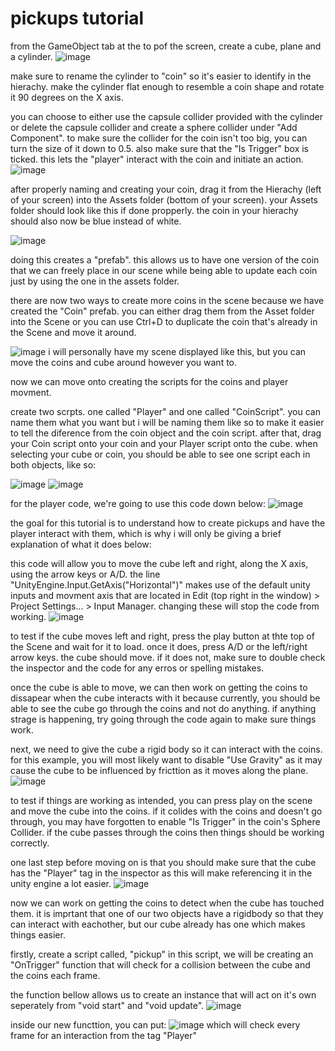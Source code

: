 # pickups tutorial

from the GameObject tab at the to pof the screen, create a cube, plane and a cylinder.
 ![image](https://github.com/user-attachments/assets/1e61a4b6-e2bb-46f7-b6f1-c11820de13cf)

make sure to rename the cylinder to "coin" so it's easier to identify in the hierachy.
make the cylinder flat enough to resemble a coin shape and rotate it 90 degrees on the X axis.

you can choose to either use the capsule collider provided with the cylinder or delete the capsule collider and create a sphere collider under "Add Component".
to make sure the collider for the coin isn't too big, you can turn the size of it down to 0.5. also make sure that the "Is Trigger" box is ticked. this lets the "player" interact with the coin and initiate an action.
![image](https://github.com/user-attachments/assets/fbe10a6d-de7e-40a2-8ab0-846359c1943f)

after properly naming and creating your coin, drag it from the Hierachy (left of your screen) into the Assets folder (bottom of your screen). 
your Assets folder should look like this if done propperly. the coin in your hierachy should also now be blue instead of white.

![image](https://github.com/user-attachments/assets/07a2bdf0-2da7-4f6a-ac34-cf721984e50e)

doing this creates a "prefab". this allows us to have one version of the coin that we can freely place in our scene while being able to update each coin just by using the one in the assets folder.

there are now two ways to create more coins in the scene because we have created the "Coin" prefab. you can either drag them from the Asset folder into the Scene or you can use Ctrl+D to duplicate the coin that's already in the Scene and move it around.

![image](https://github.com/user-attachments/assets/1b16780a-7245-4048-b4d6-4b0d360927a0)
i will personally have my scene displayed like this, but you can move the coins and cube around however you want to.



now we can move onto creating the scripts for the coins and player movment.

create two scrpts. one called "Player" and one called "CoinScript". you can name them what you want but i will be naming them like so to make it easier to tell the diference from the coin object and the coin script.
after that, drag your Coin script onto your coin and your Player script onto the cube. when selecting your cube or coin, you should be able to see one script each in both objects, like so:

![image](https://github.com/user-attachments/assets/e9630234-ec1f-480a-a79f-df33a94dbcaf)
![image](https://github.com/user-attachments/assets/c8b6db61-8b4d-4f66-9d3b-c3ff84f074a2)


for the player code, we're going to use this code down below:
![image](https://github.com/user-attachments/assets/ecacdd75-d68e-4278-a61f-9f128795ea6e)

the goal for this tutorial is to understand how to create pickups and have the player interact with them, which is why i will only be giving a brief explanation of what it does below:

this code will allow you to move the cube left and right, along the X axis, using the arrow keys or A/D.
the line "UnityEngine.Input.GetAxis("Horizontal")" makes use of the default unity inputs and movment axis that are located in Edit (top right in the window) > Project Settings... > Input Manager.
changing these will stop the code from working.
![image](https://github.com/user-attachments/assets/5e4241e0-46c5-4ddc-90f6-bd3f489cf3da)

to test if the cube moves left and right, press the play button at thte top of the Scene and wait for it to load. once it does, press A/D or the left/right arrow keys. the cube should move.
if it does not, make sure to double check the inspector and the code for any erros or spelling mistakes.

once the cube is able to move, we can then work on getting the coins to dissapear when the cube interacts with it because currently, you should be able to see the cube go through the coins and not do anything.
if anything strage is happening, try going through the code again to make sure things work.

next, we need to give the cube a rigid body so it can interact with the coins. for this example, you will most likely want to disable "Use Gravity" as it may cause the cube to be influenced by fricttion as it moves along the plane.
![image](https://github.com/user-attachments/assets/e23a9307-6b20-4ff5-9b0f-4686a5964686)

to test if things are working as intended, you can press play on the scene and move the cube into the coins. if it colides with the coins and doesn't go through, you may have forgotten to enable "Is Trigger" in the coin's Sphere Collider.
if the cube passes through the coins then things should be working correctly.

one last step before moving on is that you should make sure that the cube has the "Player" tag in the inspector as this will make referencing it in the unity engine a lot easier.
![image](https://github.com/user-attachments/assets/e338ca3a-17ff-4816-b980-96ddb3c02bf6)




now we can work on getting the coins to detect when the cube has touched them. it is imprtant that one of our two objects have a rigidbody so that they can interact with eachother, but our cube already has one which makes things easier.

firstly, create a script called, "pickup"
in this script, we will be creating an "OnTrigger" function that will check for a collision between the cube and the coins each frame.

the function bellow allows us to create an instance that will act on it's own seperately from "void start" and "void update".
![image](https://github.com/user-attachments/assets/30807305-e3e4-4200-bd86-c68d36f41936)

inside our new functtion, you can put:
![image](https://github.com/user-attachments/assets/d113a379-f4ea-46f5-882e-89be7108742f)
which will check every frame for an interaction from the tag "Player"



